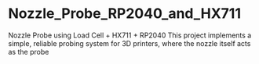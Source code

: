 # Nozzle_Probe_RP2040_and_HX711
Nozzle Probe using Load Cell + HX711 + RP2040 This project implements a simple, reliable probing system for 3D printers, where the nozzle itself acts as the probe
